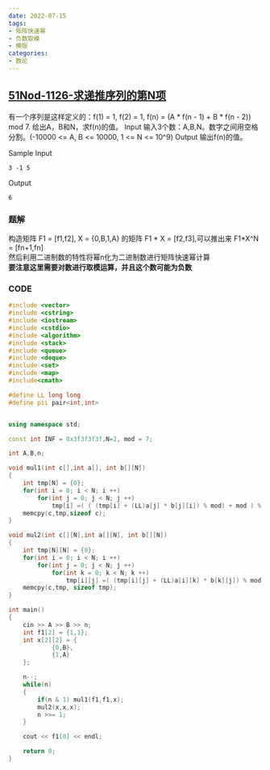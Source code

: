 ```yaml
---
date: 2022-07-15
tags: 
- 矩阵快速幂
- 负数取模
- 模版
categories: 
- 数论
---
```


## [51Nod-1126-求递推序列的第N项](https://vjudge.net/problem/51Nod-1126) 

有一个序列是这样定义的：f(1) = 1, f(2) = 1, f(n) = (A * f(n - 1) + B * f(n - 2)) mod 7.
给出A，B和N，求f(n)的值。
Input
输入3个数：A,B,N。数字之间用空格分割。(-10000 <= A, B <= 10000, 1 <= N <= 10^9)
Output
输出f(n)的值。

Sample
Input
```
3 -1 5
```
Output
```
6
```
### 题解 
构造矩阵 F1 = [f1,f2], X = {0,B,1,A} 的矩阵 F1 * X = [f2,f3],可以推出来 F1*X^N = [fn+1,fn]  
然后利用二进制数的特性将幂n化为二进制数进行矩阵快速幂计算  
**要注意这里需要对数进行取模运算，并且这个数可能为负数**

### CODE
```C++
#include <vector>
#include <cstring>
#include <iostream>
#include <cstdio>
#include <algorithm>
#include <stack>
#include <queue>
#include <deque>
#include <set>
#include <map>
#include<cmath>

#define LL long long
#define pii pair<int,int>


using namespace std;

const int INF = 0x3f3f3f3f,N=2, mod = 7;

int A,B,n;

void mul1(int c[],int a[], int b[][N])
{
    int tmp[N] = {0};
    for(int i = 0; i < N; i ++)
        for(int j = 0; j < N; j ++)
            tmp[i] =( ( (tmp[i] + (LL)a[j] * b[j][i]) % mod) + mod ) % mod; // 可能出现负数的情况
    memcpy(c,tmp,sizeof c);
}

void mul2(int c[][N],int a[][N], int b[][N])
{
    int tmp[N][N] = {0};
    for(int i = 0; i < N; i ++)
        for(int j = 0; j < N; j ++)
            for(int k = 0; k < N; k ++)
                tmp[i][j] =( (tmp[i][j] + (LL)a[i][k] * b[k][j]) % mod + mod ) % mod;
    memcpy(c,tmp, sizeof tmp);
}

int main()
{
    cin >> A >> B >> n;
    int f1[2] = {1,1};
    int x[2][2] = {
            {0,B},
            {1,A}
    };

    n--;
    while(n)
    {
        if(n & 1) mul1(f1,f1,x);
        mul2(x,x,x);
        n >>= 1;
    }

    cout << f1[0] << endl;

    return 0;
}
```